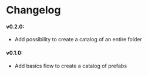 # Changelog

#### v0.2.0:
- Add possibility to create a catalog of an entire folder

#### v0.1.0:
- Add basics flow to create a catalog of prefabs